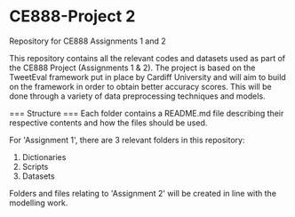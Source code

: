 # CE888-Project 2
Repository for CE888 Assignments 1 and 2

This repository contains all the relevant codes and datasets used as part of the CE888 Project (Assignments 1 & 2). The project is based on the TweetEval framework put in place by Cardiff University and will aim to build on the framework in order to obtain better accuracy scores. 
This will be done through a variety of data preprocessing techniques and models.

=== Structure ===
Each folder contains a README.md file describing their respective contents and how the files should be used.

For 'Assignment 1', there are 3 relevant folders in this repository:
  1. Dictionaries
  2. Scripts
  3. Datasets

Folders and files relating to 'Assignment 2' will be created in line with the modelling work.

